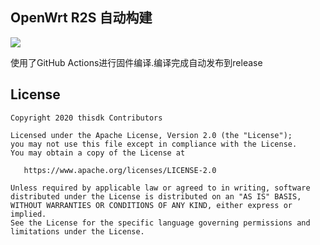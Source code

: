## OpenWrt R2S 自动构建
[![](https://github.com/thisdk/openwrt-r2s-build/workflows/OpenWrt%20R2S%20CI/badge.svg)](https://github.com/thisdk/openwrt-r2s-build/actions)

使用了GitHub Actions进行固件编译.编译完成自动发布到release

## License

    Copyright 2020 thisdk Contributors

    Licensed under the Apache License, Version 2.0 (the "License");
    you may not use this file except in compliance with the License.
    You may obtain a copy of the License at

       https://www.apache.org/licenses/LICENSE-2.0

    Unless required by applicable law or agreed to in writing, software
    distributed under the License is distributed on an "AS IS" BASIS,
    WITHOUT WARRANTIES OR CONDITIONS OF ANY KIND, either express or implied.
    See the License for the specific language governing permissions and
    limitations under the License.

